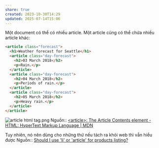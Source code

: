 ```yaml
---
share: true
created: 2023-10-30T14:29
updated: 2025-07-14T15:06
---
```

Một document có thể có nhiều article. Một article cũng có thể chứa nhiều article khác:
```html
<article class="forecast">
  <h1>Weather forecast for Seattle</h1>
  <article class="day-forecast">
    <h2>03 March 2018</h2>
    <p>Rain.</p>
  </article>
  <article class="day-forecast">
    <h2>04 March 2018</h2>
    <p>Periods of rain.</p>
  </article>
  <article class="day-forecast">
    <h2>05 March 2018</h2>
    <p>Heavy rain.</p>
  </article>
</article>
```
![article html tag.png](../../../../attachments/article%20html%20tag.png)
Nguồn:: [\<article\>: The Article Contents element - HTML: HyperText Markup Language | MDN](https://developer.mozilla.org/en-US/docs/Web/HTML/Element/article)

Tuy nhiên, nó nên dùng cho những thứ nếu tách ra khỏi web thì vẫn hiểu được
Nguồn:: [Should I use 'li' or 'article' for products listing?](https://stackoverflow.com/a/30845498/3416774)